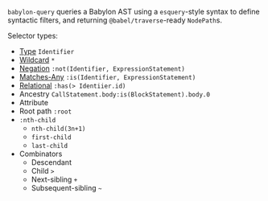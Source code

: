 `babylon-query` queries a Babylon AST using a `esquery`-style syntax to define syntactic filters, and returning `@babel/traverse`-ready `NodePath`s.

Selector types:

* [Type](https://www.w3.org/TR/selectors-4/#type-selectors) `Identifier`
* [Wildcard](https://www.w3.org/TR/selectors-4/#the-universal-selector) `*`
* [Negation](https://www.w3.org/TR/selectors-4/#negation) `:not(Identifier, ExpressionStatement)`
* [Matches-Any](https://www.w3.org/TR/selectors-4/#matches) `:is(Identifier, ExpressionStatement)`
* [Relational](https://www.w3.org/TR/selectors-4/#relational) `:has(> Identiier.id)`
* Ancestry `CallStatement.body:is(BlockStatement).body.0`
* Attribute
* Root path `:root`
* `:nth-child`
    * `nth-child(3n+1)`
    * `first-child`
    * `last-child`
* Combinators
    * Descendant ` `
    * Child `>`
    * Next-sibling `+`
    * Subsequent-sibling `~`